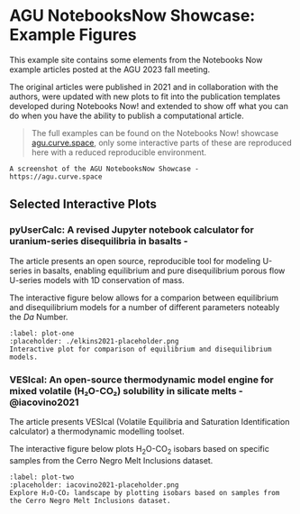 # AGU NotebooksNow Showcase: Example Figures

This example site contains some elements from the Notebooks Now example articles posted at the AGU 2023 fall meeting.

The original articles were published in 2021 and in collaboration with the authors, were updated with new plots to fit into the publication templates developed during Notebooks Now! and extended to show off what you can do when you have the ability to publish a computational article.

> The full examples can be found on the Notebooks Now! showcase [agu.curve.space](https://agu.curve.space), only some interactive parts of these are reproduced here with a reduced reproducible environment.

```{figure} ./agu-journal-site.png
A screenshot of the AGU NotebooksNow Showcase - https://agu.curve.space
```

## Selected Interactive Plots

### pyUserCalc: A revised Jupyter notebook calculator for uranium-series disequilibria in basalts - [](10.1029/2020EA001619)

The article presents an open source, reproducible tool for modeling U-series in basalts, enabling equilibrium and pure disequilibrium porous flow U-series models with 1D conservation of mass.

The interactive figure below allows for a comparion between equilibrium and disequilibrium models for a number of different parameters noteably the $Da$ Number.

```{figure} #elkins2021-plot
:label: plot-one
:placeholder: ./elkins2021-placeholder.png
Interactive plot for comparison of equilibrium and disequilibrium models.
```

### VESIcal: An open-source thermodynamic model engine for mixed volatile (H₂O-CO₂) solubility in silicate melts - @iacovino2021

The article presents VESIcal (Volatile Equilibria and Saturation Identification calculator) a thermodynamic modelling toolset.

The interactive figure below plots H$_2$O-CO$_2$ isobars based on specific samples from the Cerro Negro Melt Inclusions dataset.

```{figure} #iacovino2021-plot
:label: plot-two
:placeholder: iacovino2021-placeholder.png
Explore H₂O-CO₂ landscape by plotting isobars based on samples from the Cerro Negro Melt Inclusions dataset.
```
